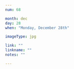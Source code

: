 ```yaml
---
num: 68

month: dec
day: 28
when: "Monday, December 28th"

imageType: jpg

link: ""
linkname: ""
notes: ""

---
```


